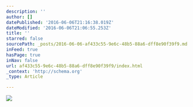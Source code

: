 ```yaml
---
description: ''
author: []
datePublished: '2016-06-06T21:16:38.019Z'
dateModified: '2016-06-06T21:06:55.253Z'
title: ''
starred: false
sourcePath: _posts/2016-06-06-af433c55-9e6c-48b5-88a6-dff8e90f39f9.md
inFeed: true
hasPage: true
inNav: false
url: af433c55-9e6c-48b5-88a6-dff8e90f39f9/index.html
_context: 'http://schema.org'
_type: Article

---
```

![](https://the-grid-user-content.s3-us-west-2.amazonaws.com/062fd9b2-db4a-49c3-9091-cb03297c7c4f.jpg)